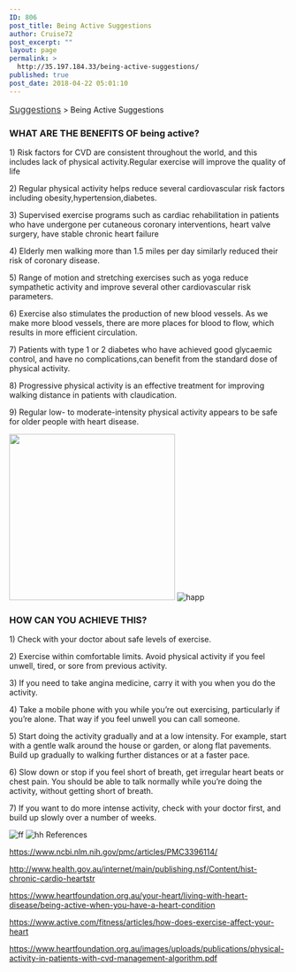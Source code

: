 ```yaml
---
ID: 806
post_title: Being Active Suggestions
author: Cruise72
post_excerpt: ""
layout: page
permalink: >
  http://35.197.184.33/being-active-suggestions/
published: true
post_date: 2018-04-22 05:01:10
---
```

<p><a style="font-size: 16px; color: #333333;" href="http://www.cvdhelper.tk/suggestions/">Suggestions</a> &gt; Being Active Suggestions</p>		
			<h3>WHAT ARE THE BENEFITS OF being active?</h3>		
		<p>1) Risk factors for CVD are consistent throughout the world, and this includes lack of physical activity.Regular exercise will improve the quality of life</p><p>2) Regular physical activity helps reduce several cardiovascular risk factors including obesity,hypertension,diabetes.</p><p>3) Supervised exercise programs such as cardiac rehabilitation in patients who have undergone per cutaneous coronary interventions, heart valve surgery, have stable chronic heart failure</p><p>4) Elderly men walking more than 1.5 miles per day similarly reduced their risk of coronary disease.</p><p>5) Range of motion and stretching exercises such as yoga reduce sympathetic activity and improve several other cardiovascular risk parameters. </p><p>6) Exercise also stimulates the production of new blood vessels. As we make more blood vessels, there are more places for blood to flow, which results in more efficient circulation. </p><p>7) Patients with type 1 or 2 diabetes who have achieved good glycaemic control, and have no complications,can benefit from the standard dose of physical activity.</p><p>8) Progressive physical activity is an effective treatment for improving walking distance in patients with claudication.</p><p>9) Regular low- to moderate-intensity physical activity appears to be safe for older people with heart disease.</p>		
										<img width="300" height="300" src="http://35.197.184.33/wp-content/uploads/2018/04/Capture11-300x300.png" alt="" srcset="http://35.197.184.33/wp-content/uploads/2018/04/Capture11-300x300.png 300w, http://35.197.184.33/wp-content/uploads/2018/04/Capture11-150x150.png 150w, http://35.197.184.33/wp-content/uploads/2018/04/Capture11.png 452w" sizes="(max-width: 300px) 100vw, 300px" />											
										<img src="http://35.197.184.33/wp-content/uploads/elementor/thumbs/happ-np5h3jr0dil4wk8yg629kwkj5274rhidq07y0orrk4.png" title="happ" alt="happ" />											
			<h3>HOW CAN YOU ACHIEVE THIS?</h3>		
		<p>1) Check with your doctor about safe levels of exercise. </p><p>2) Exercise within comfortable limits. Avoid physical activity if you feel unwell, tired, or sore from previous activity.</p><p>3) If you need to take angina medicine, carry it with you when you do the activity. </p><p>4) Take a mobile phone with you while you’re out exercising, particularly if you’re alone. That way if you feel unwell you can call someone.</p><p>5) Start doing the activity gradually and at a low intensity. For example, start with a gentle walk around the house or garden, or along flat pavements. Build up gradually to walking further distances or at a faster pace. </p><p>6) Slow down or stop if you feel short of breath, get irregular heart beats or chest pain. You should be able to talk normally while you’re doing the activity, without getting short of breath. </p><p>7) If you want to do more intense activity, check with your doctor first, and build up slowly over a number of weeks.</p>		
										<img src="http://35.197.184.33/wp-content/uploads/2018/04/ff.png" title="ff" alt="ff" />											
										<img src="http://35.197.184.33/wp-content/uploads/2018/04/hh-1.png" title="hh" alt="hh" />											
												References  					
					<p><u>https://www.ncbi.nlm.nih.gov/pmc/articles/PMC3396114/</u></p><p><u>http://www.health.gov.au/internet/main/publishing.nsf/Content/hist-chronic-cardio-heartstr</u></p><p><u>https://www.heartfoundation.org.au/your-heart/living-with-heart-disease/being-active-when-you-have-a-heart-</u><u style="font-style: inherit; font-weight: inherit;">condition</u></p><p><u>https://www.active.com/fitness/articles/how-does-exercise-affect-your-heart</u></p><p><u>https://www.heartfoundation.org.au/images/uploads/publications/physical-activity-in-patients-with-cvd-management-</u><u style="font-style: inherit; font-weight: inherit;">algorithm.pdf</u></p>